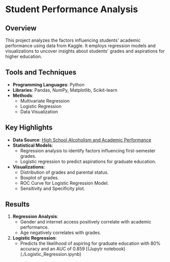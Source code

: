 # Student Performance Analysis

## Overview
This project analyzes the factors influencing students' academic performance using data from Kaggle. It employs regression models and visualizations to uncover insights about students' grades and aspirations for higher education.

## Tools and Techniques
- **Programming Languages**: Python
- **Libraries**: Pandas, NumPy, Matplotlib, Scikit-learn
- **Methods**:
  - Multivariate Regression
  - Logistic Regression
  - Data Visualization

## Key Highlights
- **Data Source**: [High School Alcoholism and Academic Performance](https://www.kaggle.com/datasets/gabrielluizone/high-school-alcoholism-and-academic-performance/data)
- **Statistical Models**:
  - Regression analysis to identify factors influencing first-semester grades.
  - Logistic regression to predict aspirations for graduate education.
- **Visualizations**:
  - Distribution of grades and parental status.
  - Boxplot of grades.
  - ROC Curve for Logistic Regression Model.
  - Sensitivity and Specificity plot.

## Results
1. **Regression Analysis**:
   - Gender and internet access positively correlate with academic performance.
   - Age negatively correlates with grades.
2. **Logistic Regression**:
   - Predicts the likelihood of aspiring for graduate education with 80% accuracy and an AUC of 0.859 [(Jupytr notebook) (./Logistic_Regression.ipynb)

<!--## Files
- **Report**: [Student Performance Analysis Report](2504378_MABS.pdf)
- **Code**: Analysis scripts used for regression and visualization.
- **Visualizations**:
  - Histogram of Grades
  - Pie Chart of Parental Status
  - ROC Curve for Logistic Regression }} -->

 

